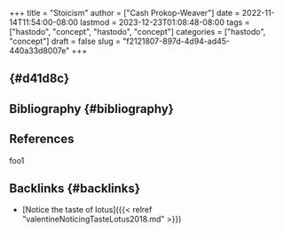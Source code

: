 +++
title = "Stoicism"
author = ["Cash Prokop-Weaver"]
date = 2022-11-14T11:54:00-08:00
lastmod = 2023-12-23T01:08:48-08:00
tags = ["hastodo", "concept", "hastodo", "concept"]
categories = ["hastodo", "concept"]
draft = false
slug = "f2121807-897d-4d94-ad45-440a33d8007e"
+++

##  {#d41d8c}


## Bibliography {#bibliography}

## References

<style>.csl-entry{text-indent: -1.5em; margin-left: 1.5em;}</style><div class="csl-bib-body">
</div>

foo1


## Backlinks {#backlinks}

-   [Notice the taste of lotus]({{< relref "valentineNoticingTasteLotus2018.md" >}})
